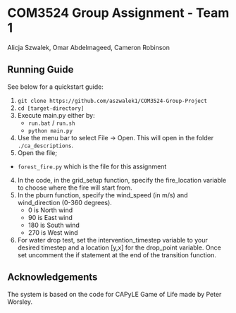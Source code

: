 # COM3524 Group Assignment - Team 1
Alicja Szwalek, Omar Abdelmageed, Cameron Robinson

## Running Guide
See below for a quickstart guide:

1. `git clone https://github.com/aszwalek1/COM3524-Group-Project`
2. `cd [target-directory]`
3. Execute main.py either by:
    * `run.bat` / `run.sh`
    * `python main.py`
2. Use the menu bar to select File -> Open. This will open in the folder `./ca_descriptions`.
3. Open the file;
  - `forest_fire.py` which is the file for this assignment
4. In the code, in the grid_setup function, specify the fire_location variable to choose where the fire will start from.
5. In the pburn function, specify the wind_speed (in m/s) and wind_direction (0-360 degrees).
   - 0 is North wind
   - 90 is East wind
   - 180 is South wind
   - 270 is West wind
6. For water drop test, set the intervention_timestep variable to your desired timestep and a location [y,x] for the drop_point variable. Once set uncomment the if statement at the end of the transition function.


## Acknowledgements
The system is based on the code for CAPyLE Game of Life made by Peter Worsley.
